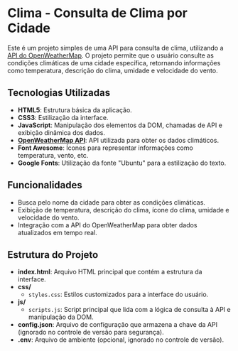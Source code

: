 # Clima - Consulta de Clima por Cidade

Este é um projeto simples de uma API para consulta de clima, utilizando a [API do OpenWeatherMap](https://openweathermap.org/). O projeto permite que o usuário consulte as condições climáticas de uma cidade específica, retornando informações como temperatura, descrição do clima, umidade e velocidade do vento.

## Tecnologias Utilizadas

- **HTML5**: Estrutura básica da aplicação.
- **CSS3**: Estilização da interface.
- **JavaScript**: Manipulação dos elementos da DOM, chamadas de API e exibição dinâmica dos dados.
- **[OpenWeatherMap API](https://openweathermap.org/)**: API utilizada para obter os dados climáticos.
- **Font Awesome**: Ícones para representar informações como temperatura, vento, etc.
- **Google Fonts**: Utilização da fonte "Ubuntu" para a estilização do texto.

## Funcionalidades

- Busca pelo nome da cidade para obter as condições climáticas.
- Exibição de temperatura, descrição do clima, ícone do clima, umidade e velocidade do vento.
- Integração com a API do OpenWeatherMap para obter dados atualizados em tempo real.

## Estrutura do Projeto

- **index.html**: Arquivo HTML principal que contém a estrutura da interface.
- **css/**
  - `styles.css`: Estilos customizados para a interface do usuário.
- **js/**
  - `scripts.js`: Script principal que lida com a lógica de consulta à API e manipulação da DOM.
- **config.json**: Arquivo de configuração que armazena a chave da API (ignorado no controle de versão para segurança).
- **.env**: Arquivo de ambiente (opcional, ignorado no controle de versão).
